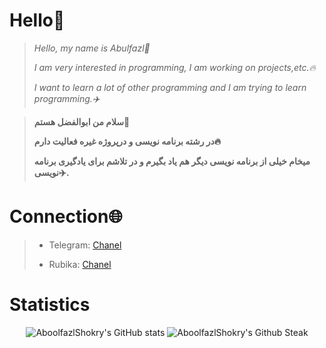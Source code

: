 # **Hello👋**


>*Hello, my name is Abulfazl👋*
>
>
>*I am very interested in programming,*
>*I am working on projects,etc.🔥*
>
>
>*I want to learn a lot of other programming and I am trying to learn programming.✈️*

>**سلام من ابوالفضل هستم👋**
>
>**در رشته برنامه نویسی و درپروژه غیره فعالیت دارم🔥**
>
>**میخام خیلی از برنامه نویسی دیگر هم یاد بگیرم و در تلاشم برای یادگیری برنامه نویسی✈️.**

# **Connection🌐**
> - Telegram: [Chanel](https://t.me/DevSampX)
>
> - Rubika: [Chanel](https://rubika.ir/Devsampx)

# **Statistics**
<p align="center">
  <img src="https://github-readme-stats.vercel.app/api?username=AboolfazlShokry&show_icons=true&theme=monokai" alt="AboolfazlShokry's GitHub stats" />
  <img src="https://github-readme-streak-stats.herokuapp.com/?user=AboolfazlShokry&theme=monokai" alt="AboolfazlShokry's Github Steak" /><br>
</p>
